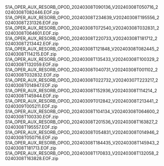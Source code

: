 S1A_OPER_AUX_RESORB_OPOD_20240308T090136_V20240308T050716_20240308T082446.EOF.zip
S1A_OPER_AUX_RESORB_OPOD_20240308T234639_V20240308T195556_20240308T231326.EOF.zip
S1A_OPER_AUX_RESORB_OPOD_20240308T072540_V20240308T032831_20240308T064601.EOF.zip
S1A_OPER_AUX_RESORB_OPOD_20240308T220733_V20240308T181712_20240308T213442.EOF.zip
S1A_OPER_AUX_RESORB_OPOD_20240308T121848_V20240308T082445_20240308T114215.EOF.zip
S1A_OPER_AUX_RESORB_OPOD_20240308T135433_V20240308T100329_20240308T132059.EOF.zip
S1A_OPER_AUX_RESORB_OPOD_20240308T040731_V20240308T001102_20240308T032832.EOF.zip
S1A_OPER_AUX_RESORB_OPOD_20240308T022732_V20240307T223217_20240308T014947.EOF.zip
S1A_OPER_AUX_RESORB_OPOD_20240308T152936_V20240308T114214_20240308T145944.EOF.zip
S1A_OPER_AUX_RESORB_OPOD_20240309T012842_V20240308T213441_20240309T005211.EOF.zip
S1A_OPER_AUX_RESORB_OPOD_20240308T104134_V20240308T064600_20240308T100330.EOF.zip
S1A_OPER_AUX_RESORB_OPOD_20240308T201536_V20240308T163827_20240308T195557.EOF.zip
S1A_OPER_AUX_RESORB_OPOD_20240308T054831_V20240308T014946_20240308T050716.EOF.zip
S1A_OPER_AUX_RESORB_OPOD_20240308T184435_V20240308T145943_20240308T181713.EOF.zip
S1A_OPER_AUX_RESORB_OPOD_20240308T170833_V20240308T132058_20240308T163828.EOF.zip